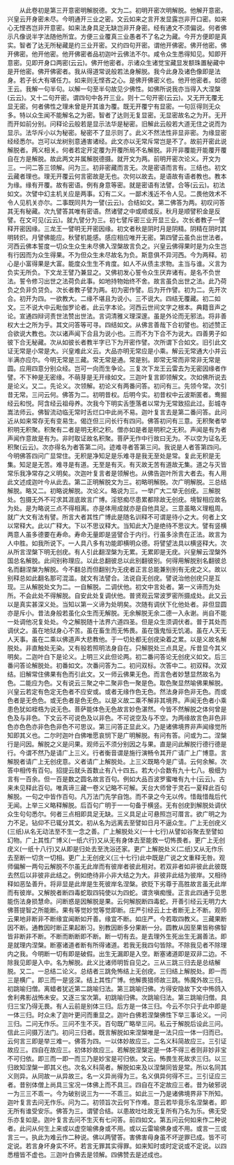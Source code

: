 <!-- { "loadSidebar": true } -->
　　从此卷初是第三开意密明解脱德。文为二。初明开密次明解脱。他解开意密。兴皇云开身密未尽。今明通开三业之密。文云如来之言开发显露岂非开口密。如来心无悭吝岂非开意密。如来法身具足无缺岂非开身密。经有通文不须偏说。何者佛示凡像说半字法随他所宜。方便三业覆真三业愚者不了名之为藏。今开方便即是真实。智者了达无所秘藏是约三业开密。又约四句开密。谓他开佛密。佛开他密。佛开佛密。他开他密。他开佛密者品初迦叶云佛法不尔。咸令众生悉得知见。知即开意密。见即开身口两密(云云)。佛开他密者。示诸众生诸觉宝藏显发额珠置秘藏中是开他密。佛开佛密者。我从得道常说般若法身解脱。我今此身及诸色像即是法身。若子长大有堪任力。如来则无悭吝之心。是佛开佛密义也。他开他密者。如德王云。我解一句半句。以解一句至半句故见少佛性。如佛所说我亦当得入大涅槃(云云)。又十二句开密。谓四句中各开三业。则十二句开密(云云)。又无开无覆无显无密。何者佛性之理未曾是开其谁为覆。既无开覆宁有显密。一句叵得则无众多。特以众生闻不能解名之为密。智者了达则无复显密。无显密故名之为开。无开而开如前分别。问释论云般若是显示法华是秘密。旧解此云般若大道无住之说而为显示。法华斥小以为秘密。秘密不了显示则了。此义不然法性非显非密。为缘显密经经悉尔。岂可以龙树别意通害诸经。此文亦以无常斥常岂是不了。故前开密此说解脱者。两义相关。何者若定开定覆为开覆所局不名解脱。非开非覆能开能覆开覆自在方是解脱。故此两文并属解脱德摄。就开文为两。前明开密次论义。开文为三。一问二答三领解。问为三。初非密藏而言无。次是密语而言有。三结也。初文云藏者理也。理无开覆云何言密故是无也。次何以故去。是语故有语者教也。教本为缘。缘有开覆。故有密语。例有身意等密。就是密语有法譬。合等(云云)。初法如文。次譬中幻主机关应是两事。幻有二义。一鄙术浅近不令人见。二畏他效术不令人见机关亦尔。二事既同共为一譬(云云)。合结如文。第二佛答为两。初叹问答其无有秘藏。次九譬答其唯有密语。然诸譬之中或顺或反。秋月是顺譬积金是反譬。在文可见(云云)。就九譬分为三。初七譬斥密三业开显三业。次长者教子一譬释开密因缘。三龙王一譬明无开密因缘。初文者秋是阴时月是阴精。阴精在阴时其明转炽。月譬佛能应。秋譬机能感。感应相应唯开无密。第四譬云虽负出世法者。河西云佛本誓度一切众生众生未尽佛入涅槃故言负之。兴皇云佛得果时是为众生岂有行因而为众生得果。不为但众生未尽故名为负。斯意俱不异河西。今为两释。初心是小富得果是大富。能度众生生不肯度。如人不从债主求物。主当与谁。义言为负实无所负。下文龙王譬乃兼显之。又佛初发心誓令众生厌弃诸有。是名不负世法。誓令修习出世之法荷负此事。如地持物始终不舍。故言虽负出世之法。此乃荷负之负非负贷负。次长者教子譬为两。初为密作譬。后为开作譬。初为二。先开次合。初开为四。一欲教大。二缘不堪且为说小。三不说大。四结无覆藏。初二如文。三不说大中云毗伽罗论者。此云字本论。河西云世间文字之根本。典籍音声之论。宣通四辩诃责世法赞出世法。言词清雅义理深邃。虽是外论而无邪法。将非善权大士之所为乎。其文问答等可寻。四结如文。从佛言善哉下合初譬也。初述赞正合欲说大教也。次以诸声闻下合且为说小也。三而不为下合不为说大。四善男子如彼下合无秘藏。次从如彼长者教半字已下为开密作譬。次所谓下合如文。旧引此文证无常是小常是大。兴皇难此义云。大品亦明无常应是小乘。解云无常通大小并云半满亦应尔。今明无常是三藏。常无常是通。常是别。即常无常而非常非无常是圆。应用四意分别众经。岂可一向而生争论。三复次下龙王云雷去为无密因缘者作譬。不下种是无密缘。不萌芽是无开缘如文。三迦叶复言即领解文。次如佛所说去是论义。又二。先论义。次领解。初论义有两番问答。初问有三。先领今常。次引昔无常。三问云何。佛答为二。初明昔权。后明今实。初昔权中云波斯匿者。鸯掘经云和悦。阿含经云祖母养。次我今下明实舌堕落者以常为无常致招此过。彭城寺嵩法师云。佛智流动临无常时舌烂口中此尚不易。迦叶复言去是第二番问答。此问近从如来常存无有变易生。偈迮但三问长行有四问。佛答初问有三意。无积聚者举积明无积聚。积聚有二者是明无积之积。僧亦如是者是明积之无积。声闻是有为者声闻作意故是有为。非时取证故名积聚。菩萨无作中行故曰无为。不以空为证名无积聚(云云)。次亦得名为者答第二问。迹难寻者答第三问。我说是人者答第四问。今明佛答四问广显常住。无积是净知足是乐难寻是我无至处是常。复此无积是无集。知足是无苦。难寻是有道。无至是有灭。有灭故无苦有道故无集。道之与灭皆常乐我净常存之义明矣。次迦叶复言者是领解也。从佛告迦叶所言大者去。有人用此文述成迦叶今从此去。第二正明解脱文为三。初略明解脱。次广明解脱。三总结解脱。略又二。初略说解脱。次论义。略说为三。一举广大二举无创疣。三解脱处。包摄无外不可求其涯底故言广博。淫怒痴尽患累都除故无创疣。境智相应故名为处。是为略说三点不得相离。亦是体用成就亦是自他具足。三意虽略义理粗周。就广大文有法有譬。所言大者其性广博此是随名训释不可谓是待小之大。何者上文以常释大。此以广释大。下以不思议释大。当知此大乃是绝待不思议大。譬有竖横两意人虽多德要在寿命。寿命无量即是竖譬合于内行。行虽多涂贵在正法。故言为人中胜。如我所说下。一人具八多有功能即横明众德。将譬望法具以横竖释大。次从所言涅槃下明无创疣。有人引此翻涅槃为无累。无累即是无疣。兴皇解云涅槃外国总名解脱。此间别称理应。以此总翻彼总以此别翻彼别。何得用解脱别名翻彼总名而翻涅槃为解脱。今不翻总而但翻别为无疣者正言总能兼别别有无疣之义。故以别释总如此翻名那可混滥。就文有法譬合。法说自无创疣。譬说治他创疣只是互现。三从解脱处文为二。一自解脱。二调伏他。初文中言处者。第一义谛而为处所。不会此处不得解脱。自安此处复调伏他。普贤观云常波罗密所摄成处。此又云以是真实甚深义处。当知以第一义谛为处明矣。次随有调伏下化他处者。非但显圆亦是斥小。昔法身般若虽化众生而无解脱。无余解脱无余二德一入永谢。尚自不能一处调他况复处处。今之解脱随十法界六道四圣。但是众生须调伏者。普于其处而调伏之。虽在地狱身心不苦。虽在畜生而无怖畏。虽在饿鬼恒无饥渴。虽在人天无人天事。虽在二乘以佛道声大悲教他。于一切处都无创疣染着之累。以是义故名解脱处。非直触处无染。又有般若照明法身自在。只解脱处三点具足。斥昔显今其义明矣。二迦叶白下是论义。上明三义此但论两。初二番问答论无创疣义如文。后三番问答论解脱处。初番如文。次番问答为二。初问双标。次答中二。初双释。次双结。旧解常住佛果有色而引此文。又一师云佛果无色。而言色者妙慧显然故名为色。二能应为色。又有说云三聚之中二聚非色一聚是色。取色聚显然喻佛果解脱。兴皇云若定有色定无色者不应安或。或者无缘作色无色。然法身非色非无色。而或色者是无色色。或无色者是色无色。以是义故二乘不解非其境界。声闻无色者小乘患色犹如桎梏为说无色。菩萨能体色无色故言妙色湛然。今皆不然解脱之体何曾是色及与非色。下文云不可说色及以非色。不可说空及与不空。为两缘故言色非色非色亦色色亦非色色非色不可思议。第三问答正显此义。乃是诸佛境界非声闻缘觉所知即其义也。二尔时迦叶白佛唯愿哀悯下是广明解脱。有问有答。问或为二。涅槃行是问因。解脱之义是问果。观师云不须分别因之与果。直是问此解脱行德行德是行。今谓不然乃是请广上三义。行者衡音谓是施行演畅令其开广请广上广博意。言解脱者请广上无创疣意。义者请广上解脱处。上三义既略今是广请。云何余解。次答中相传有百句。招提云就头首数止有八十四五。若大小合数有九十七八。极细为言有一百余。但一百是数之圆名故言百句。例如大品百波罗蜜唯有九十(云云)。古来未见释此百句。唯真谛三藏一卷义记略不可解。天台大师曾于灵石一夏释此百句解脱。一句之中皆作百句。凡万法门先学自饱。而不录之今无以传。惜哉惜哉后代无闻。上举三义略释解脱。后百句广明于一一句备于横竖。无有创疣到解脱处调伏众生句句悉尔。何者三点相即具足无缺。三义具足止可悬照岂可厝言。欲广明之为力不足。钻仰不已辄分其文。初从名为远离去至譬如日月不逼众生。广上无创疣义(三纸)从名无动法至不生一念之善。广上解脱处义(一十七行)从譬如谷聚去至譬如幻物。广上其性广博义(一纸六行)又从无有身体去至能救一切怖畏者。更广上无创疣义(一纸十八行)又从即是归处去至洗浴还家。更广上解脱处义(二纸)又从无作乐去至断一切贪一切相。更广上无创疣义(三十七行)此中既是广说之文重释无咎。观师偏解一两句云解脱不尔虽无此岸而有彼岸者彼此相对。若双非者如非彼此此彼既去然后以非彼非此结之。例如绝待非小非大结之为大。非彼非此结为彼岸。又相待释如恶坠善升。将非显是此岸是生死彼岸名涅槃。欲贬下劣尊于高胜故言虽无此岸而有彼岸。又解脱者断四毒蛇取四钝使以为四蛇。谓贪嗔痴慢。正言此四通于见思能伤法身损慧命。问断惑是因解脱是果。云何解脱断四毒蛇。开善引经云无明力大佛菩提智之所能断。果有等觉妙觉等觉即断。庄严引经云上士者断无上不断。观师云果地非断非不断缘宜闻断如开善。缘宜不断。如庄严。今若取四教义。三藏果断因不断。通教因时断正果起断习。别教因断多分果断一分。圆教从因至果皆称佛智皆非断非不断。不断而断断即不断。断一切有去。是去理外生死出生无漏善法。即是就理内涅槃。断塞诸道者断有所得诸道。若我无我四句皆除。不除我见者不除理内之我。今明断一切有即是破假。出生无漏即是入空。断塞诸道即是双非二边。不除我见即是入中。名为解脱。此义比诸师明哲自见之。三从三跳三归去是总结解脱。又二。一总结二论义。总结者三跳免怖结上无创疣。三归结上解脱处。即一而三是横广。即三而一是竖深。结上其性广博。他解畏猎师故三跳。怖魔外故三归。初跳喻归僧。离蜡者犹近第二跳喻归法。第三跳喻归佛。方得安隐故下文中怖鸽入舍利弗影战怖未安。又逐三宝次第。初跳喻归佛。次跳喻归法。第三跳喻归僧。具归三宝乃得无畏。有人云前是别体三归。后方是一体三归。今云不尔只于此中即是一体三归。时众未了迦叶更问而重显之。迦叶白佛若涅槃佛性下举三事论义。一问三归。二问无作乐。三问不生不灭。百句既广略举三问。私云于解脱后设此三问。信此三问摄万法门。初问三归者。既言解脱如来涅槃唯是一法只应一体一归而已。云何言三即是举三难一。佛答为四。一以体妙故应三。二名义科简故应三。三引证故应三。四自在故应三。初体妙故应三。若解脱涅槃定是一体不得三者则非妙非宝不可归依。即三而一即一而三乃是妙宝是可归依。文云。怖畏生死故求三归。以三归故知涅槃一即其义也。次名义科简者。解脱如来及以涅槃同皆是常。所以名同其义则异。从同故一从异故三。名一义异尚得为三。名义俱异何得不三。三引证应三者。昔别体僧上尚具三宝况一体佛上而不具三。四自在不定故应三者。昔为破邪说一为三三不乖一。今为破别说三为一一不乖三。如此三一乃是诸佛境界非下所知。迦叶复言去问无作乐。问为二。初领旨次云何下作难。意云若毕竟乐名涅槃者。即无所有谁受安乐。佛答为三。谓譬合结。以患故吐吐故无复所有乃名为乐。佛无受乐亦复如是。迦叶复言去问不生灭有七问答。前四如文。第五问云何如来作二种说者。此问从何生上来或以虚空喻佛身或不用。或以云雷喻佛身或不用。或言一三或言三一。执此为难云作二种说。佛以两譬答。害佛害母身虽不坏逆罪已成。皆不可定说。若言身坏身实不坏。若言无罪其实得罪。如来知时或时定说或不定说。以四悉檀皆不虚也。三迦叶白佛去是领解。四佛赞去是述成也。
